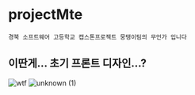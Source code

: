 # projectMte

`경북 소프트웨어 고등학교 캡스톤프로젝트 뭉탱이팀의 무언가 입니다`

## 이딴게... 초기 프론트 디자인...?


![wtf](https://user-images.githubusercontent.com/69478178/162191725-da2180c6-0317-4805-96a5-9191228f4ef0.png)
![unknown (1)](https://user-images.githubusercontent.com/69478178/162191755-71330cd4-8308-4e7a-9584-f6dc8f1e8c97.png)
